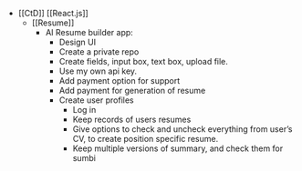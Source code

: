 - [[CtD]] [[React.js]]
	- [[Resume]]
		- AI Resume builder app:
			- Design UI
			- Create a private repo
			- Create fields, input box, text box, upload file.
			- Use my own api key.
			- Add payment option for support
			- Add payment for generation of resume
			- Create user profiles
				- Log in
				- Keep records of users resumes
				- Give options to check and uncheck everything from user’s CV, to create position specific resume.
				- Keep multiple versions of summary, and check them for sumbi